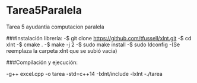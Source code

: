 # Tarea5Paralela
Tarea 5 ayudantia computacion paralela

###Instalación librería:
  -$ git clone https://github.com/tfussell/xlnt.git
  -$ cd xlnt
  -$ cmake .
  -$ make -j 2
  -$ sudo make install
  -$ sudo ldconfig
  -(Se reemplaza la carpeta xlnt que se subió vacía)

###Compilación y ejecución:

  -g++ excel.cpp -o tarea -std=c++14 -Ixlnt/include -lxlnt
  -./tarea
